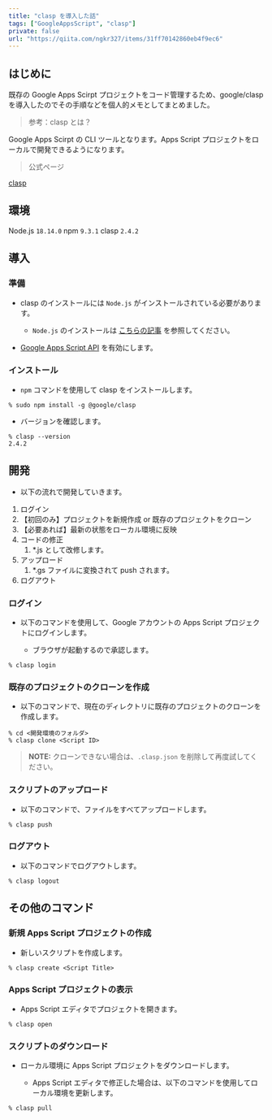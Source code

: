 ```yaml
---
title: "clasp を導入した話"
tags: ["GoogleAppsScript", "clasp"]
private: false
url: "https://qiita.com/ngkr327/items/31ff70142860eb4f9ec6"
---
```


## はじめに

既存の Google Apps Scirpt プロジェクトをコード管理するため、google/clasp を導入したのでその手順などを個人的メモとしてまとめました。

> 参考：clasp とは？

Google Apps Scirpt の CLI ツールとなります。Apps Script プロジェクトをローカルで開発できるようになります。

> 公式ページ

[clasp](https://github.com/google/clasp)

## 環境

Node.js `18.14.0`
npm `9.3.1`
clasp `2.4.2`

## 導入

### 準備

- clasp のインストールには `Node.js` がインストールされている必要があります。

  - `Node.js` のインストールは [こちらの記事](https://qiita.com/ngkr327/items/cc5b199abddaa6739ca7) を参照してください。

- [Google Apps Script API](https://script.google.com/home/usersettings) を有効にします。

### インストール

- `npm` コマンドを使用して clasp をインストールします。

```
% sudo npm install -g @google/clasp
```

- バージョンを確認します。

```
% clasp --version
2.4.2
```

## 開発

- 以下の流れで開発していきます。

1. ログイン
1. 【初回のみ】プロジェクトを新規作成 or 既存のプロジェクトをクローン
1. 【必要あれば】最新の状態をローカル環境に反映
1. コードの修正
    1. *.js として改修します。
1. アップロード
    1. *.gs ファイルに変換されて push されます。
1. ログアウト

### ログイン

- 以下のコマンドを使用して、Google アカウントの Apps Script プロジェクトにログインします。

  - ブラウザが起動するので承認します。

```
% clasp login
```

### 既存のプロジェクトのクローンを作成

- 以下のコマンドで、現在のディレクトリに既存のプロジェクトのクローンを作成します。

```
% cd <開発環境のフォルダ>
% clasp clone <Script ID>
```

> **NOTE:** クローンできない場合は、`.clasp.json` を削除して再度試してください。

### スクリプトのアップロード

- 以下のコマンドで、ファイルをすべてアップロードします。

```
% clasp push
```

### ログアウト

- 以下のコマンドでログアウトします。

```
% clasp logout
```

## その他のコマンド

### 新規 Apps Script プロジェクトの作成

- 新しいスクリプトを作成します。

```
% clasp create <Script Title>
```

### Apps Script プロジェクトの表示

- Apps Script エディタでプロジェクトを開きます。

```
% clasp open
```

### スクリプトのダウンロード

- ローカル環境に Apps Script プロジェクトをダウンロードします。

  - Apps Script エディタで修正した場合は、以下のコマンドを使用してローカル環境を更新します。

```
% clasp pull
```
